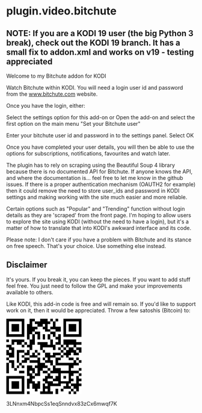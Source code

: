 # plugin.video.bitchute

## NOTE: If you are a KODI 19 user (the big Python 3 break), check out the KODI 19 branch. It has a small fix to addon.xml and works on v19 - testing appreciated

Welcome to my Bitchute addon for KODI

Watch Bitchute within KODI. You will need a login user id and password from the www.bitchute.com website. 

Once you have the login, either:

Select the settings option for this add-on
or
Open the add-on and select the first option on the main menu "Set your Bitchute user"

Enter your bitchute user id and password in to the settings panel. Select OK

Once you have completed your user details, you will then be able to use the options for subscriptions, notifications, favourites and watch later.

The plugin has to rely on scraping using the Beautiful Soup 4 library because there is no documented API for Bitchute. If anyone knows the API, and where 
the documentation is... feel free to let me know in the github issues. If there is a proper authentication mechanism (OAUTH2 for example) then it could remove
the need to store user_ids and password in KODI settings and making working with the site much easier and more reliable.

Certain options such as "Popular" and "Trending" function without login details as they are 'scraped' from the front page. I'm hoping to allow users 
to explore the site using KODI (without the need to have a login), but it's a matter of how to translate that into KODI's awkward interface 
and its code.

Please note: I don't care if you have a problem with Bitchute and its stance on free speech. That's your choice. Use something else instead.

## Disclaimer

It's yours. If you break it, you can keep the pieces. If you want to add stuff feel free. You just need to follow the GPL and make your improvements available to others.

Like KODI, this add-in code is free and will remain so. If you'd like to support work on it, then it would be appreciated. Throw a few satoshis (Bitcoin) to:

![BC](assets/bcaddress.png)

3LNnxm4NbpcSs1eqSnndvx83zCx6mwqf7K
